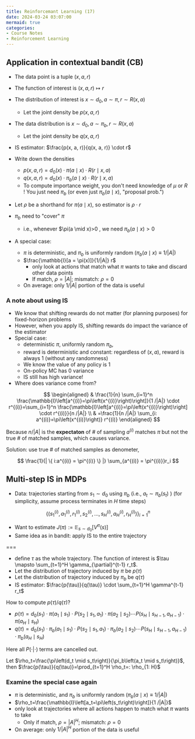 ```yaml
---
title: Reinforcemant Learning (17)
date: 2024-03-24 03:07:00
mermaid: true
categories:
- Course Notes
- Reinforcement Learning
---
```


## Application in contextual bandit (CB)

- The data point is a tuple $(x, a, r)$
- The function of interest is $(x, a, r) \mapsto r$
- The distribution of interest is $x \sim d_0, a \sim \pi, r \sim R(x, a)$
  - Let the joint density be $p(x, a, r)$
- The data distribution is $x \sim d_0, a \sim \pi_b, r \sim R(x, a)$
  - Let the joint density be $q(x, a, r)$
- IS estimator: $\frac{p(x, a, r)}{q(x, a, r)} \cdot r$
- Write down the densities
  - $p(x, a, r)=d_0(x) \cdot \pi(a \mid x) \cdot R(r \mid x, a)$
  - $q(x, a, r)=d_0(x) \cdot \pi_b(a \mid x) \cdot R(r \mid x, a)$
  - To compute importance weight, you don't need knowledge of $\mu$ or $R$ ! You just need $\pi_b$ (or even just $\pi_b(a \mid x)$, "proposal prob.")

- Let $\rho$ be a shorthand for $\pi(a \mid x)$, so estimator is $\rho \cdot r$
- $\pi_b$ need to "cover" $\pi$
  - i.e., whenever $\pi(a \mid x)>0  , we need $\pi_b(a \mid x)>0$
- A special case:
  - $\pi$ is deterministic, and $\pi_b$ is uniformly random $\left(\pi_b(a \mid x) \equiv 1 /|A|\right)$
  - $\frac{\mathbb{I}[a = \pi(x)]}{1/|A|} r$
    - only look at actions that match what $\pi$ wants to take and discard other data points
    - If match, $\rho=|A|$; mismatch: $\rho=0$
  - On average: only $1 /|A|$ portion of the data is useful

### A note about using IS

- We know that shifting rewards do not matter (for planning purposes) for fixed-horizon problems
- However, when you apply IS, shifting rewards do impact the variance of the estimator
- Special case:
  - deterministic $\pi$, uniformly random $\pi_b$,
  - reward is deterministic and constant: regardless of $(x, a)$, reward is always 1 (without any randomness)
  - We know the value of any policy is 1
  - On-policy MC has 0 variance
  - IS still has high variance!
- Where does variance come from?

$$
\begin{aligned}
& \frac{1}{n} \sum_{i=1}^n \frac{\mathbb{I}\left[a^{(i)}=\pi\left(x^{(i)}\right)\right]}{1 /|A|} \cdot r^{(i)}=\sum_{i=1}^n \frac{\mathbb{I}\left[a^{(i)}=\pi\left(x^{(i)}\right)\right] \cdot r^{(i)}}{n /|A|} \\
& =\frac{1}{n /|A|} \sum_{i: a^{(i)}=\pi\left(x^{(i)}\right)} r^{(i)}
\end{aligned}
$$

Because $n / \vert A\vert$ is the **expectaton** of # of sampling $a^{(i)}$ matches $\pi$ but not the true # of matched samples, which causes variance.

Solution: use true # of matched samples as denometer,

$$
\frac{1}{| \{ i:a^{(i)} = \pi^{(i)} \} |} \sum_{a^{(i)} = \pi^{(i)}}r_i
$$

## Multi-step IS in MDPs

- Data: trajectories starting from $s_1 \sim d_0$ using $\pi_b$ (i.e., $a_t \sim \pi_b\left(s_t\right)$ )
(for simplicity, assume process terminates in $H$ time steps)

$$
\left\{\left(s_1^{(i)}, a_1^{(i)}, r_1^{(i)}, s_2^{(i)}, \ldots, s_H^{(i)}, a_H^{(i)}, r_H^{(i)}\right)\right\}_{i=1}^n
$$

- Want to estimate $J(\pi):=\mathbb{E}_{s \sim d_0}\left[V^\pi(s)\right]$
- Same idea as in bandit: apply IS to the entire trajectory

===

- define $\tau$ as the whole trajectory. The function of interest is $\tau \mapsto \sum_{t=1}^H \gamma_{\partial}^{t-1} r_t$.
- Let the distribution of trajectory induced by $\pi$ be $p(\tau)$
- Let the distribution of trajectory induced by $\pi_b$ be $q(\tau)$
- IS estimator: $\frac{p(\tau)}{q(\tau)} \cdot \sum_{t=1}^H \gamma^{t-1} r_t$

How to compute $p(\tau)/q(\tau)$?

- $p(\tau)=d_0\left(s_1\right) \cdot \pi\left(a_1 \mid s_1\right) \cdot P\left(s_2 \mid s_1, a_1\right) \cdot \pi\left(a_2 \mid s_2\right) \cdots P\left(s_H \mid s_{H-1}, a_{H-1}\right) \cdot \pi\left(a_H \mid s_H\right)$
- $q(\tau)=d_0\left(s_1\right) \cdot \pi_b\left(a_1 \mid s_1\right) \cdot P\left(s_2 \mid s_1, a_1\right) \cdot \pi_b\left(a_2 \mid s_2\right) \cdots P\left(s_H \mid s_{H-1}, a_{H-1}\right) \cdot \pi_b\left(a_H \mid s_H\right)$

Here all $P(\cdot\vert\cdot)$ terms are cancelled out.

Let $\rho_t=\frac{\pi\left(d_t \mid s_t\right)}{\pi_b\left(a_t \mid s_t\right)}$, then $\frac{p(\tau)}{q(\tau)}=\prod_{t=1}^H \rho_t=: \rho_{1: H}$

### Examine the special case again

- $\pi$ is deterministic, and $\pi_b$ is uniformly random $\left(\pi_b(a \mid x) \equiv 1 /|A|\right)$
- $\rho_t=\frac{\mathbb{I}\left[a_t=\pi\left(s_t\right)\right]}{1 /|A|}$
- only look at trajectories where all actions happen to match what $\pi$ wants to take
  - Only if match, $\rho=|A|^H$; mismatch: $\rho=0$
- On average: only $1 /\vert A\vert^H$ portion of the data is useful
